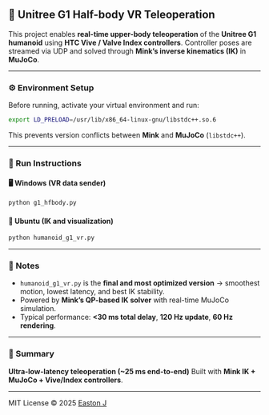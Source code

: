 ## 🦿 Unitree G1 Half-body VR Teleoperation

This project enables **real-time upper-body teleoperation** of the **Unitree G1 humanoid**
using **HTC Vive / Valve Index controllers**.
Controller poses are streamed via UDP and solved through **Mink’s inverse kinematics (IK)** in **MuJoCo**.

---

### ⚙️ Environment Setup

Before running, activate your virtual environment and run:

```bash
export LD_PRELOAD=/usr/lib/x86_64-linux-gnu/libstdc++.so.6
```

This prevents version conflicts between **Mink** and **MuJoCo** (`libstdc++`).

---

### 🚀 Run Instructions

#### 🖥 Windows (VR data sender)

```bash
python g1_hfbody.py
```

#### 🧠 Ubuntu (IK and visualization)

```bash
python humanoid_g1_vr.py
```

---

### 🧩 Notes

* `humanoid_g1_vr.py` is the **final and most optimized version**
  → smoothest motion, lowest latency, and best IK stability.
* Powered by **Mink’s QP-based IK solver** with real-time MuJoCo simulation.
* Typical performance: **<30 ms total delay**, **120 Hz update**, **60 Hz rendering**.

---

### 📘 Summary

**Ultra-low-latency teleoperation (~25 ms end-to-end)**
Built with **Mink IK + MuJoCo + Vive/Index controllers**.

---

MIT License © 2025 [Easton J](https://github.com/1EastonJ)

